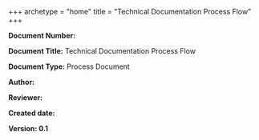 +++
archetype = "home"
title = "Technical Documentation Process Flow"
+++

**Document Number:** 

**Document Title:** Technical Documentation Process Flow

**Document Type:** Process Document

**Author:** 

**Reviewer:** 

**Created date:** 

**Version: 0.1**

